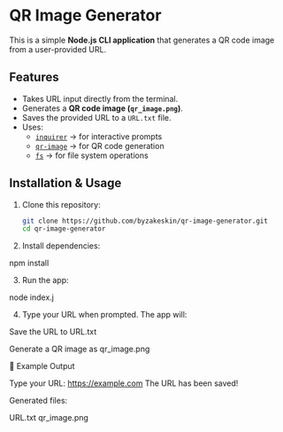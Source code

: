 # QR Image Generator

This is a simple **Node.js CLI application** that generates a QR code image from a user-provided URL.

## Features
- Takes URL input directly from the terminal.
- Generates a **QR code image (`qr_image.png`)**.
- Saves the provided URL to a `URL.txt` file.
- Uses:
  - [`inquirer`](https://www.npmjs.com/package/inquirer) → for interactive prompts  
  - [`qr-image`](https://www.npmjs.com/package/qr-image) → for QR code generation  
  - [`fs`](https://nodejs.org/api/fs.html) → for file system operations  

## Installation & Usage

1. Clone this repository:
   ```bash
   git clone https://github.com/byzakeskin/qr-image-generator.git
   cd qr-image-generator

2. Install dependencies:

npm install

3. Run the app:

node index.j

4. Type your URL when prompted. The app will:

Save the URL to URL.txt

Generate a QR image as qr_image.png

📂 Example Output

Type your URL: https://example.com
The URL has been saved!

Generated files:

URL.txt
qr_image.png
